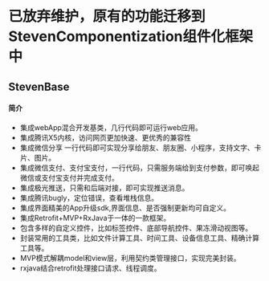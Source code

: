 # 已放弃维护，原有的功能迁移到StevenComponentization组件化框架中
##  StevenBase
#### 简介
- 集成webApp混合开发基类，几行代码即可运行web应用。
- 集成腾讯X5内核，访问网页更加快速、更优秀的兼容性
- 集成微信分享 一行代码即可实现分享给朋友、朋友圈、小程序，支持文字、卡片、图片。
- 集成微信支付、支付宝支付，一行代码，只需服务端给到支付参数，即可唤起微信或支付宝支付并完成支付。
- 集成极光推送，只需和后端对接，即可实现推送消息。
- 集成腾讯bugly，定位错误，查看堆栈信息。
- 集成界面精美的App升级sdk,界面信息、是否强制更新均可自定义。
- 集成Retrofit+MVP+RxJava于一体的一款框架。
- 包含多样的自定义控件，比如标签控件、底部导航控件、果冻滑动视图等。
- 封装常用的工具类，比如文件计算工具、时间工具、设备信息工具、精确计算工具等。
- MVP模式解耦model和view层，利用契约类管理接口，实现完美封装。
- rxjava结合retrofit处理接口请求、线程调度。


